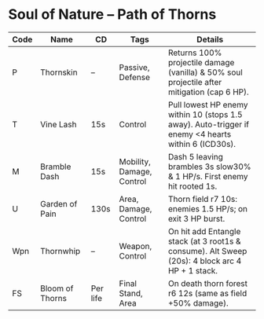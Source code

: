 # Soul of Nature – Path of Thorns
| Code | Name | CD | Tags | Details |
|------|------|----|------|---------|
| P | Thornskin | – | Passive, Defense | Returns 100% projectile damage (vanilla) & 50% soul projectile after mitigation (cap 6 HP). |
| T | Vine Lash | 15s | Control | Pull lowest HP enemy within 10 (stops 1.5 away). Auto-trigger if enemy <4 hearts within 6 (ICD30s). |
| M | Bramble Dash | 15s | Mobility, Damage, Control | Dash 5 leaving brambles 3s slow30% & 1 HP/s. First enemy hit rooted 1s. |
| U | Garden of Pain | 130s | Area, Damage, Control | Thorn field r7 10s: enemies 1.5 HP/s; on exit 3 HP burst. |
| Wpn | Thornwhip | – | Weapon, Control | On hit add Entangle stack (at 3 root1s & consume). Alt Sweep (20s): 4 block arc 4 HP + 1 stack. |
| FS | Bloom of Thorns | Per life | Final Stand, Area | On death thorn forest r6 12s (same as field +50% damage). |
